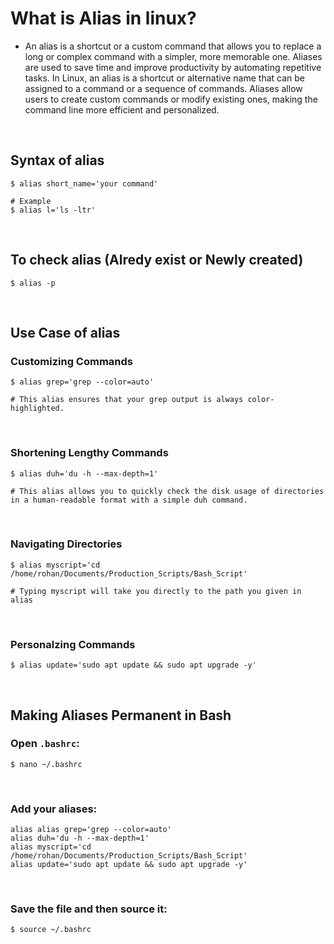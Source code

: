 # What is Alias in linux?
- An alias is a shortcut or a custom command that allows you to replace a long or complex command with a simpler, more memorable one. Aliases are used to save time and improve productivity by automating repetitive tasks. In Linux, an alias is a shortcut or alternative name that can be assigned to a command or a sequence of commands. Aliases allow users to create custom commands or modify existing ones, making the command line more efficient and personalized.

<br>

## Syntax of alias
```
$ alias short_name='your command'

# Example
$ alias l='ls -ltr'
```
<br>

## To check alias (Alredy exist or Newly created)
```
$ alias -p
```
<br>

## Use Case of alias
### Customizing Commands
```
$ alias grep='grep --color=auto'

# This alias ensures that your grep output is always color-highlighted.
```
<br>

### Shortening Lengthy Commands
```
$ alias duh='du -h --max-depth=1'

# This alias allows you to quickly check the disk usage of directories in a human-readable format with a simple duh command.
```
<br>

### Navigating Directories
```
$ alias myscript='cd /home/rohan/Documents/Production_Scripts/Bash_Script'

# Typing myscript will take you directly to the path you given in alias
```
<br>

### Personalzing Commands
```
$ alias update='sudo apt update && sudo apt upgrade -y'
```
<br>

## Making Aliases Permanent in Bash
### Open `.bashrc`:
```
$ nano ~/.bashrc
```
<br>

### Add your aliases:
```
alias alias grep='grep --color=auto'
alias duh='du -h --max-depth=1'
alias myscript='cd /home/rohan/Documents/Production_Scripts/Bash_Script'
alias update='sudo apt update && sudo apt upgrade -y'
```
<br>

### Save the file and then source it:
```
$ source ~/.bashrc
```